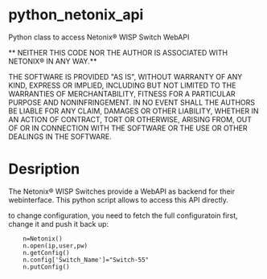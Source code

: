 # python_netonix_api
Python class to access Netonix® WISP Switch WebAPI

** NEITHER THIS CODE NOR THE AUTHOR IS ASSOCIATED WITH NETONIX® IN ANY WAY.**
 
THE SOFTWARE IS PROVIDED "AS IS", WITHOUT WARRANTY OF ANY KIND,
EXPRESS OR IMPLIED, INCLUDING BUT NOT LIMITED TO THE WARRANTIES OF
MERCHANTABILITY, FITNESS FOR A PARTICULAR PURPOSE AND NONINFRINGEMENT.
IN NO EVENT SHALL THE AUTHORS BE LIABLE FOR ANY CLAIM, DAMAGES OR
OTHER LIABILITY, WHETHER IN AN ACTION OF CONTRACT, TORT OR OTHERWISE,
ARISING FROM, OUT OF OR IN CONNECTION WITH THE SOFTWARE OR THE USE OR
OTHER DEALINGS IN THE SOFTWARE.

# Desription
The Netonix® WISP Switches provide a WebAPI as backend for their webinterface. This python script allows to access this API directly.

to change configuration, you need to fetch the full configuratoin first, change it and push it back up:
```
	n=Netonix()
	n.open(ip,user,pw)
	n.getConfig()
	n.config['Switch_Name']="Switch-55"
	n.putConfig()

```  